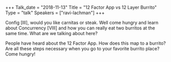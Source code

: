 +++
Talk_date = "2018-11-13"
Title = "12 Factor App vs 12 Layer Burrito"
Type = "talk"
Speakers = ["ravi-lachman"]
+++

Config [III], would you like carnitas or steak. Well come hungry and learn about Concurrency [VIII] and how you can really eat two burritos at the same time. What are we talking about here?

People have heard about the 12 Factor App. How does this map to a burrito? Are all these steps necessary when you go to your favorite burrito place? Come hungry!
